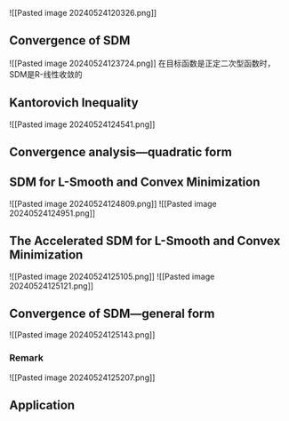 ![[Pasted image 20240524120326.png]]
## Convergence of SDM
![[Pasted image 20240524123724.png]]
在目标函数是正定二次型函数时，SDM是R-线性收敛的
## Kantorovich Inequality
![[Pasted image 20240524124541.png]]
## Convergence analysis—quadratic form
## SDM for L-Smooth and Convex Minimization
![[Pasted image 20240524124809.png]]
![[Pasted image 20240524124951.png]]
## The Accelerated SDM for L-Smooth and Convex Minimization
![[Pasted image 20240524125105.png]]
![[Pasted image 20240524125121.png]]
## Convergence of SDM—general form
![[Pasted image 20240524125143.png]]
### Remark
![[Pasted image 20240524125207.png]]
## Application